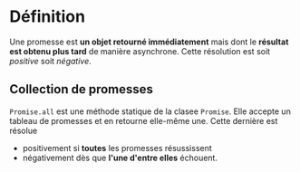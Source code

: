 # Définition

Une promesse est **un objet retourné immédiatement**
mais dont le **résultat est obtenu plus tard** de manière asynchrone.
Cette résolution est soit _positive_ soit _négative_.

## Collection de promesses

`Promise.all` est une méthode statique de la clasee `Promise`.
Elle accepte un tableau de promesses et en retourne elle-même une.
Cette dernière est résolue

-   positivement si **toutes** les promesses résussissent
-   négativement dès que **l'une d'entre elles** échouent.
